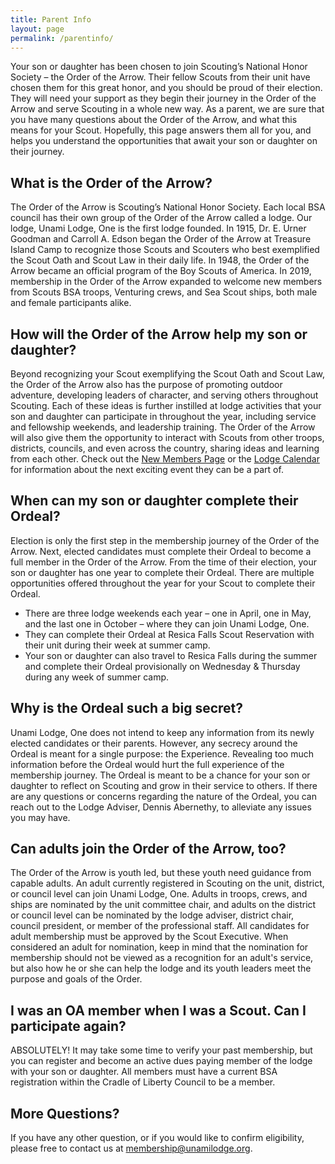 ```yaml
---
title: Parent Info
layout: page
permalink: /parentinfo/
---
```


Your son or daughter has been chosen to join Scouting’s National Honor Society – the Order of the Arrow. Their fellow Scouts from their unit have chosen them for this great honor, and you should be proud of their election. They will need your support as they begin their journey in the Order of the Arrow and serve Scouting in a whole new way. As a parent, we are sure that you have many questions about the Order of the Arrow, and what this means for your Scout. Hopefully, this page answers them all for you, and helps you understand the opportunities that await your son or daughter on their journey.

## What is the Order of the Arrow?
The Order of the Arrow is Scouting’s National Honor Society. Each local BSA council has their own group of the Order of the Arrow called a lodge. Our lodge, Unami Lodge, One is the first lodge founded. In 1915, Dr. E. Urner Goodman and Carroll A. Edson began the Order of the Arrow at Treasure Island Camp to recognize those Scouts and Scouters who best exemplified the Scout Oath and Scout Law in their daily life. In 1948, the Order of the Arrow became an official program of the Boy Scouts of America. In 2019, membership in the Order of the Arrow expanded to welcome new members from Scouts BSA troops, Venturing crews, and Sea Scout ships, both male and female participants alike. 

## How will the Order of the Arrow help my son or daughter?
Beyond recognizing your Scout exemplifying the Scout Oath and Scout Law, the Order of the Arrow also has the purpose of promoting outdoor adventure, developing leaders of character, and serving others throughout Scouting. Each of these ideas is further instilled at lodge activities that your son and daughter can participate in throughout the year, including service and fellowship weekends, and leadership training. The Order of the Arrow will also give them the opportunity to interact with Scouts from other troops, districts, councils, and even across the country, sharing ideas and learning from each other. Check out the [New Members Page](newmembers) or the [Lodge Calendar](calendar) for information about the next exciting event they can be a part of. 

## When can my son or daughter complete their Ordeal?
Election is only the first step in the membership journey of the Order of the Arrow. Next, elected candidates must complete their Ordeal to become a full member in the Order of the Arrow. From the time of their election, your son or daughter has one year to complete their Ordeal. There are multiple opportunities offered throughout the year for your Scout to complete their Ordeal. 
- There are three lodge weekends each year – one in April, one in May, and the last one in October – where they can join Unami Lodge, One. 
- They can complete their Ordeal at Resica Falls Scout Reservation with their unit during their week at summer camp.
- Your son or daughter can also travel to Resica Falls during the summer and complete their Ordeal provisionally on Wednesday & Thursday during any week of summer camp.

## Why is the Ordeal such a big secret?
Unami Lodge, One does not intend to keep any information from its newly elected candidates or their parents. However, any secrecy around the Ordeal is meant for a single purpose: the Experience. Revealing too much information before the Ordeal would hurt the full experience of the membership journey. The Ordeal is meant to be a chance for your son or daughter to reflect on Scouting and grow in their service to others. If there are any questions or concerns regarding the nature of the Ordeal, you can reach out to the Lodge Adviser, Dennis Abernethy, to alleviate any issues you may have.

## Can adults join the Order of the Arrow, too?
The Order of the Arrow is youth led, but these youth need guidance from capable adults. An adult currently registered in Scouting on the unit, district, or council level can join Unami Lodge, One. Adults in troops, crews, and ships are nominated by the unit committee chair, and adults on the district or council level can be nominated by the lodge adviser, district chair, council president, or member of the professional staff. All candidates for adult membership must be approved by the Scout Executive. When considered an adult for nomination, keep in mind that the nomination for membership should not be viewed as a recognition for an adult's service, but also how he or she can help the lodge and its youth leaders meet the purpose and goals of the Order.

## I was an OA member when I was a Scout. Can I participate again?
ABSOLUTELY! It may take some time to verify your past membership, but you can register and become an active dues paying member of the lodge with your son or daughter. All members must have a current BSA registration within the Cradle of Liberty Council to be a member.

## More Questions?
If you have any other question, or if you would like to confirm eligibility, please free to contact us at [membership@unamilodge.org](/contact#membership).
